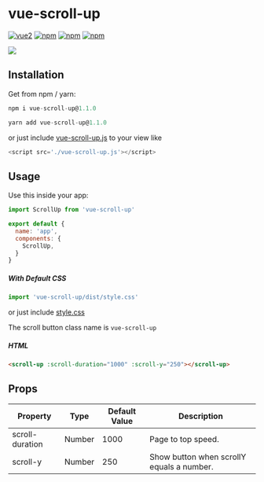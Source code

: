 # vue-scroll-up 
[![vue2](https://img.shields.io/badge/vue-2.x-brightgreen.svg)](https://vuejs.org/) [![npm](https://img.shields.io/npm/v/vue-scroll-up.svg)](https://www.npmjs.com/package/vue-scroll-up) [![npm](https://img.shields.io/npm/dt/vue-scroll-up.svg)](https://www.npmjs.com/package/vue-scroll-up) [![npm](https://img.shields.io/npm/l/vue-scroll-up.svg)](https://github.com/runkids/Vue-Scroll-Up/blob/master/LICENSE)


<img src="https://i.imgur.com/OOlKiny.gif"/>

## Installation 
Get from npm / yarn:
```js
npm i vue-scroll-up@1.1.0
```
```js
yarn add vue-scroll-up@1.1.0
```
or
just include [vue-scroll-up.js](https://github.com/runkids/Vue-Scroll-Up/blob/master/dist/vue-scroll-up.js) to your view like 

```js
<script src='./vue-scroll-up.js'></script>
```

## Usage
Use this inside your app:
``` js
import ScrollUp from 'vue-scroll-up'

export default {
  name: 'app',
  components: {
    ScrollUp,
  }
}
```

##### With Default CSS 
```js
import 'vue-scroll-up/dist/style.css'
```
or
just include [style.css](https://github.com/runkids/Vue-Scroll-Up/blob/master/dist/style.css)

The scroll button class name is `vue-scroll-up`

##### HTML
```html
<scroll-up :scroll-duration="1000" :scroll-y="250"></scroll-up>
```

## Props

| Property  |  Type |  Default Value |  Description |
| ------------ | ------------ | ------------ | ------------ |
|scroll-duration  |  Number  |  1000  | Page to top speed.|
| scroll-y  |  Number  |  250    | Show button when scrollY equals a number.|
